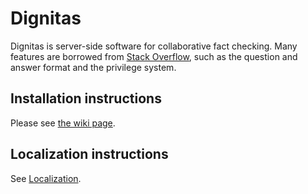 # Dignitas

Dignitas is server-side software for collaborative fact checking. Many features are borrowed from [Stack Overflow](https://stackoverflow.com), such as the question and answer format and the privilege system.

## Installation instructions

Please see [the wiki page](https://github.com/CatalinFrancu/dignitas/wiki/Installation-instructions).

## Localization instructions

See [Localization](https://github.com/CatalinFrancu/dignitas/wiki/Localization).
